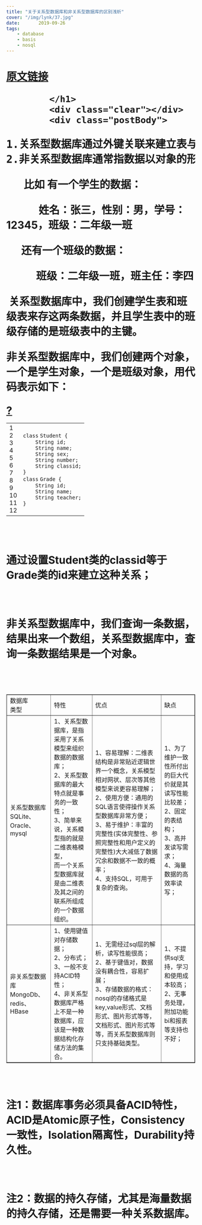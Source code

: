```yaml
---
title: "关于关系型数据库和非关系型数据库的区别浅析"
cover: "/img/lynk/37.jpg"
date:       2019-09-26
tags:
	- database
	- basis
	- nosql
---
```


<div class="post">
            <h1 class="postTitle">
                
<a id="cb_post_title_url" class="postTitle2" href="https://www.cnblogs.com/wuyepeng/p/9744393.html">原文链接</a>

            </h1>
            <div class="clear"></div>
            <div class="postBody">
                
<div id="cnblogs_post_body" class="blogpost-body ">
    <pre class="best-text mb-10">1.关系型数据库通过外键关联来建立表与表之间的关系，<br>2.非关系型数据库通常指数据以对象的形式存储在数据库中，而对象之间的关系通过每个对象自身的属性来决定</pre>
<p>&nbsp;&nbsp;&nbsp;&nbsp;&nbsp;&nbsp; 比如 有一个学生的数据：</p>
<p>&nbsp;&nbsp;&nbsp;&nbsp;&nbsp;&nbsp;&nbsp;&nbsp;&nbsp;&nbsp;&nbsp;&nbsp; 姓名：张三，性别：男，学号：12345，班级：二年级一班</p>
<p>&nbsp;&nbsp;&nbsp;&nbsp;&nbsp; 还有一个班级的数据：</p>
<p>&nbsp;&nbsp;&nbsp;&nbsp;&nbsp;&nbsp;&nbsp;&nbsp;&nbsp;&nbsp;&nbsp; 班级：二年级一班，班主任：李四</p>
<p>&nbsp;关系型数据库中，我们创建学生表和班级表来存这两条数据，并且学生表中的班级存储的是班级表中的主键。</p>
<p>非关系型数据库中，我们创建两个对象，一个是学生对象，一个是班级对象，用代码表示如下：</p>
<div class="cnblogs_Highlighter sh-gutter">
<div><div id="highlighter_214897" class="syntaxhighlighter  cpp"><div class="toolbar"><span><a href="#" class="toolbar_item command_help help">?</a></span></div><table border="0" cellpadding="0" cellspacing="0"><tbody><tr><td class="gutter"><div class="line number1 index0 alt2">1</div><div class="line number2 index1 alt1">2</div><div class="line number3 index2 alt2">3</div><div class="line number4 index3 alt1">4</div><div class="line number5 index4 alt2">5</div><div class="line number6 index5 alt1">6</div><div class="line number7 index6 alt2">7</div><div class="line number8 index7 alt1">8</div><div class="line number9 index8 alt2">9</div><div class="line number10 index9 alt1">10</div><div class="line number11 index10 alt2">11</div><div class="line number12 index11 alt1">12</div></td><td class="code"><div class="container"><div class="line number1 index0 alt2"><code class="cpp keyword bold">class</code> <code class="cpp plain">Student {</code></div><div class="line number2 index1 alt1"><code class="cpp spaces">&nbsp;&nbsp;&nbsp;&nbsp;</code><code class="cpp plain">String id;</code></div><div class="line number3 index2 alt2"><code class="cpp spaces">&nbsp;&nbsp;&nbsp;&nbsp;</code><code class="cpp plain">String name;</code></div><div class="line number4 index3 alt1"><code class="cpp spaces">&nbsp;&nbsp;&nbsp;&nbsp;</code><code class="cpp plain">String sex;</code></div><div class="line number5 index4 alt2"><code class="cpp spaces">&nbsp;&nbsp;&nbsp;&nbsp;</code><code class="cpp plain">String number;</code></div><div class="line number6 index5 alt1"><code class="cpp spaces">&nbsp;&nbsp;&nbsp;&nbsp;</code><code class="cpp plain">String classid;</code></div><div class="line number7 index6 alt2"><code class="cpp plain">}</code></div><div class="line number8 index7 alt1"><code class="cpp keyword bold">class</code> <code class="cpp plain">Grade {</code></div><div class="line number9 index8 alt2"><code class="cpp spaces">&nbsp;&nbsp;&nbsp;&nbsp;</code><code class="cpp plain">String id;</code></div><div class="line number10 index9 alt1"><code class="cpp spaces">&nbsp;&nbsp;&nbsp;&nbsp;</code><code class="cpp plain">String name;</code></div><div class="line number11 index10 alt2"><code class="cpp spaces">&nbsp;&nbsp;&nbsp;&nbsp;</code><code class="cpp plain">String teacher;</code></div><div class="line number12 index11 alt1"><code class="cpp plain">}</code></div></div></td></tr></tbody></table></div></div>
</div>
<p>　　</p>
<p>通过设置Student类的classid等于Grade类的id来建立这种关系；</p>
<p>&nbsp;</p>
<p>非关系型数据库中，我们查询一条数据，结果出来一个数组，关系型数据库中，查询一条数据结果是一个对象。</p>
<p>&nbsp;</p>
<table border="1" cellspacing="1" cellpadding="1">
<tbody>
<tr>
<td>数据库<br>类型</td>
<td>特性</td>
<td>优点</td>
<td>缺点</td>

</tr>
<tr>
<td>关系型数据库<br>SQLite、Oracle、mysql</td>
<td>1、关系型数据库，是指采用了关系模型来组织<br>数据的数据库；<br>2、关系型数据库的最大特点就是事务的一致性；<br>3、简单来说，关系模型指的就是二维表格模型，<br>而一个关系型数据库就是由二维表及其之间的联系所组成的一个数据组织。</td>
<td>1、容易理解：二维表结构是非常贴近逻辑世界一个概念，关系模型相对网状、层次等其他模型来说更容易理解；<br>2、使用方便：通用的SQL语言使得操作关系型数据库非常方便；<br>3、易于维护：丰富的完整性(实体完整性、参照完整性和用户定义的完整性)大大减低了数据冗余和数据不一致的概率；<br>4、支持SQL，可用于复杂的查询。</td>
<td>1、为了维护一致性所付出的巨大代价就是其读写性能比较差；<br>2、固定的表结构；<br>3、高并发读写需求；<br>4、海量数据的高效率读写；</td>

</tr>
<tr>
<td>非关系型数据库<br>MongoDb、redis、HBase</td>
<td>1、使用键值对存储数据；<br>2、分布式；<br>3、一般不支持ACID特性；<br>4、非关系型数据库严格上不是一种数据库，应该是一种数据结构化存储方法的集合。</td>
<td>1、无需经过sql层的解析，读写性能很高；<br>2、基于键值对，数据没有耦合性，容易扩展；<br>3、存储数据的格式：nosql的存储格式是key,value形式、文档形式、图片形式等等，文档形式、图片形式等等，而关系型数据库则只支持基础类型。</td>
<td>1、不提供sql支持，学习和使用成本较高；<br>2、无事务处理，附加功能bi和报表等支持也不好；</td>

</tr>

</tbody>

</table>
<p>&nbsp;</p>
<p>注1：数据库事务必须具备ACID特性，ACID是Atomic原子性，Consistency一致性，Isolation隔离性，Durability持久性。</p>
<p>&nbsp;</p>
<p>注2：数据的持久存储，尤其是海量数据的持久存储，还是需要一种关系数据库。</p>
